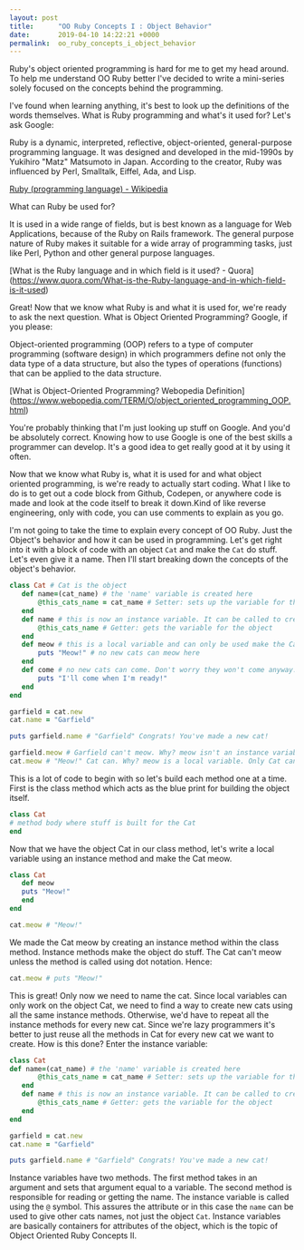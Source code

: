 ```yaml
---
layout: post
title:      "OO Ruby Concepts I : Object Behavior"
date:       2019-04-10 14:22:21 +0000
permalink:  oo_ruby_concepts_i_object_behavior
---
```




Ruby's object oriented programming is hard for me to get my head around. To help me understand OO Ruby better I've decided to write a mini-series solely focused on the concepts behind the programming.
 
I've found when learning anything, it's best to look up the definitions of the words themselves. What is Ruby programming and what's it used for? 
Let's ask Google:  

Ruby is a dynamic, interpreted, reflective, object-oriented, general-purpose programming language. It was designed and developed in the mid-1990s by Yukihiro "Matz" Matsumoto in Japan. According to the creator, Ruby was influenced by Perl, Smalltalk, Eiffel, Ada, and Lisp.

[Ruby (programming language) - Wikipedia](https://en.wikipedia.org/wiki/Ruby_(programming_language))

What can Ruby be used for?

It is used in a wide range of fields, but is best known as a language for Web Applications, because of the Ruby on Rails framework. The general purpose nature of Ruby makes it suitable for a wide array of programming tasks, just like Perl, Python and other general purpose languages.

[What is the Ruby language and in which field is it used? - Quora]
(https://www.quora.com/What-is-the-Ruby-language-and-in-which-field-is-it-used)

Great! Now that we know what Ruby is and what it is used for, we're ready to ask the next question. What is Object Oriented Programming? Google, if you please: 

Object-oriented programming (OOP) refers to a type of computer programming (software design) in which programmers define not only the data type of a data structure, but also the types of operations (functions) that can be applied to the data structure.

[What is Object-Oriented Programming? Webopedia Definition]
(https://www.webopedia.com/TERM/O/object_oriented_programming_OOP.html) 

You're probably thinking that I'm just looking up stuff on Google. And you'd be absolutely correct. Knowing how to use Google is one of the best skills a programmer can develop. It's a good idea to get really good at it by using it often. 

Now that we know what Ruby is, what it is used for and what object oriented programming, is we're ready to actually start coding. What I like to do is to get out a code block from Github, Codepen, or anywhere code is made and look at the code itself to break it down.Kind of like reverse engineering, only with code, you can use comments to explain as you go.
 
I'm not going to take the time to explain every concept of OO Ruby. Just the Object's behavior and how it can be used in programming. Let's get right into it with a block of code with an object `Cat` and make the `Cat` do stuff. Let's even give it a name. Then I'll start breaking down the concepts of the object's behavior. 

```ruby
class Cat # Cat is the object 
   def name=(cat_name) # the 'name' variable is created here 
       @this_cats_name = cat_name # Setter: sets up the variable for the object 
   end 
   def name # this is now an instance variable. It can be called to create new Cats. 
       @this_cats_name # Getter: gets the variable for the object 
   end 
   def meow # this is a local variable and can only be used make the Cat object meow. 
       puts "Meow!" # no new cats can meow here 
   end 
   def come # no new cats can come. Don't worry they won't come anyway. 
       puts "I'll come when I'm ready!" 
   end 
end 

garfield = cat.new
cat.name = "Garfield" 

puts garfield.name # "Garfield" Congrats! You've made a new cat! 

garfield.meow # Garfield can't meow. Why? meow isn't an instance variable like 'name'.
cat.meow # "Meow!" Cat can. Why? meow is a local variable. Only Cat can use it. 
``` 

This is a lot of code to begin with so let's build each method one at a time. 
First is the class method which acts as the blue print for building the object itself. 

```ruby 
class Cat 
# method body where stuff is built for the Cat 
end 
``` 
Now that we have the object Cat in our class method, let's write a local variable using an instance method and make the Cat meow. 

```ruby 
class Cat 
   def meow 
   puts "Meow!" 
   end 
end 

cat.meow # "Meow!" 
```
We made the Cat meow by creating an instance method within the class method. Instance methods make the object do stuff. The Cat can't meow unless the method is called using dot notation. Hence: 
```ruby 
cat.meow # puts "Meow!" 
``` 

This is great! Only now we need to name the cat. Since local variables can only work on the object Cat, we need to find a way to create new cats using all the same instance methods. Otherwise, we'd have to repeat all the instance methods for every new cat. Since we're lazy programmers it's better to just reuse all the methods in Cat for every new cat we want to create. How is this done? Enter the instance variable: 
```ruby
class Cat 
def name=(cat_name) # the 'name' variable is created here 
       @this_cats_name = cat_name # Setter: sets up the variable for the object 
   end 
   def name # this is now an instance variable. It can be called to create new Cats. 
       @this_cats_name # Getter: gets the variable for the object 
   end 
end 

garfield = cat.new
cat.name = "Garfield" 

puts garfield.name # "Garfield" Congrats! You've made a new cat!
``` 
Instance variables have two methods. The first method takes in an argument and sets that argument equal to a variable. The second method is responsible for reading or getting the name. The instance variable is called using the `@` symbol. This assures the attribute or in this case the `name` can be used to give other cats names, not just the object `Cat`. 
Instance variables are basically containers for attributes of the object, which is the topic of Object Oriented Ruby Concepts II. 

